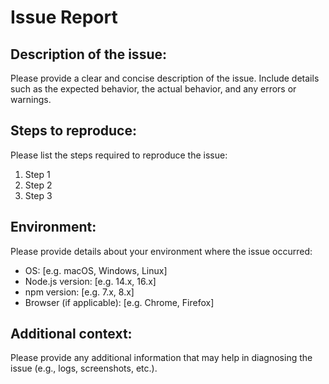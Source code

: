 
# Issue Report

## Description of the issue:
Please provide a clear and concise description of the issue. Include details such as the expected behavior, the actual behavior, and any errors or warnings.

## Steps to reproduce:
Please list the steps required to reproduce the issue:
1. Step 1
2. Step 2
3. Step 3

## Environment:
Please provide details about your environment where the issue occurred:
- OS: [e.g. macOS, Windows, Linux]
- Node.js version: [e.g. 14.x, 16.x]
- npm version: [e.g. 7.x, 8.x]
- Browser (if applicable): [e.g. Chrome, Firefox]

## Additional context:
Please provide any additional information that may help in diagnosing the issue (e.g., logs, screenshots, etc.).